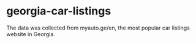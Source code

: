 # georgia-car-listings
The data was collected from myauto.ge/en, the most popular car listings website in Georgia.
